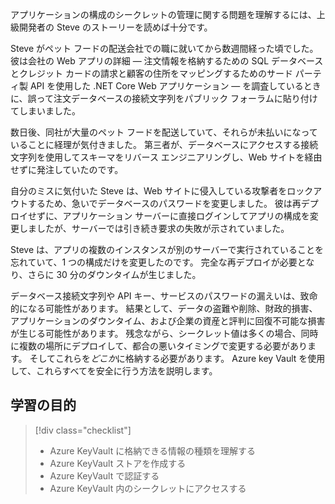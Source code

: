 アプリケーションの構成のシークレットの管理に関する問題を理解するには、上級開発者の Steve のストーリーを読めば十分です。

Steve がペット フードの配送会社での職に就いてから数週間経った頃でした。 彼は会社の Web アプリの詳細 &mdash; 注文情報を格納するための SQL データベースとクレジット カードの請求と顧客の住所をマッピングするためのサード パーティ製 API を使用した .NET Core Web アプリケーション &mdash; を調査しているときに、誤って注文データベースの接続文字列をパブリック フォーラムに貼り付けてしまいました。

数日後、同社が大量のペット フードを配送していて、それらが未払いになっていることに経理が気付きました。 第三者が、データベースにアクセスする接続文字列を使用してスキーマをリバース エンジニアリングし、Web サイトを経由せずに発注していたのです。

自分のミスに気付いた Steve は、Web サイトに侵入している攻撃者をロックアウトするため、急いでデータベースのパスワードを変更しました。 彼は再デプロイせずに、アプリケーション サーバーに直接ログインしてアプリの構成を変更しましたが、サーバーでは引き続き要求の失敗が示されていました。

Steve は、アプリの複数のインスタンスが別のサーバーで実行されていることを忘れていて、1 つの構成だけを変更したのです。 完全な再デプロイが必要となり、さらに 30 分のダウンタイムが生じました。

データベース接続文字列や API キー、サービスのパスワードの漏えいは、致命的になる可能性があります。 結果として、データの盗難や削除、財政的損害、アプリケーションのダウンタイム、および企業の資産と評判に回復不可能な損害が生じる可能性があります。 残念ながら、シークレット値は多くの場合、同時に複数の場所にデプロイして、都合の悪いタイミングで変更する必要があります。 そしてこれらを*どこか*に格納する必要があります。 Azure key Vault を使用して、これらすべてを安全に行う方法を説明します。

## <a name="learning-objectives"></a>学習の目的
> [!div class="checklist"]
> * Azure KeyVault に格納できる情報の種類を理解する
> * Azure KeyVault ストアを作成する
> * Azure KeyVault で認証する
> * Azure KeyVault 内のシークレットにアクセスする